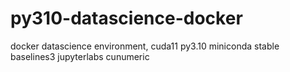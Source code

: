 # py310-datascience-docker
docker datascience environment, 
cuda11
py3.10  miniconda 
stable baselines3 
jupyterlabs
cunumeric


